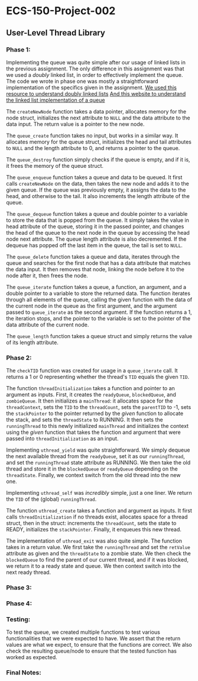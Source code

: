 # ECS-150-Project-002
## User-Level Thread Library

### Phase 1:
Implementing the queue was quite simple after our usage of linked lists in the
previous assignment. The only difference in this assignment was that we used a
*doubly* linked list, in order to effectively implement the queue. The code we
wrote in phase one was mostly a straightforward implementation of the specifics
given in the assignment.
[We used this resource to understand doubly linked lists](https://gist.github.com/mycodeschool/7429492?fbclid=IwAR24iiE892i0ILBeKzcquCkKj8n5u3_x6Kc_2wLRPX_NyDm7jrq_ZhfhM5A)
[And this website to understand the linked list implementation of a queue](https://gist.github.com/mycodeschool/7429492?fbclid=IwAR24iiE892i0ILBeKzcquCkKj8n5u3_x6Kc_2wLRPX_NyDm7jrq_ZhfhM5A)

The `createNewNode` function takes a data pointer, allocates memory for the
node struct, initializes the next attribute to `NULL` and the data attribute to
the data input. The return value is a pointer to the new node.

The `queue_create` function takes no input, but works in a similar way. It
allocates memory for the queue struct, initializes the head and tail attributes
to `NULL` and the length attribute to 0, and returns a pointer to the queue.

The `queue_destroy` function simply checks if the queue is empty, and if it is,
it frees the memory of the queue struct.

The `queue_enqueue` function takes a queue and data to be queued. It first calls
`createNewNode` on the data, then takes the new node and adds it to the given
queue. If the queue was previously empty, it assigns the data to the head, and
otherwise to the tail. It also increments the length attribute of the queue.

The `queue_dequeue` function takes a queue and double pointer to a variable
to store the data that is popped from the queue. It simply takes the value in
head attribute of the queue, storing it in the passed pointer, and changes the
head of the queue to the next node in the queue by accessing the head node next
attribute. The queue length attribute is also decremented. If the dequeue has
popped off the last item in the queue, the tail is set to `NULL`.

The `queue_delete` function takes a queue and data, iterates through the queue
and searches for the first node that has a data attribute that matches the data
input. It then removes that node, linking the node before it to the node after
it, then frees the node.

The `queue_iterate` function takes a queue, a function, an argument, and a
double pointer to a variable to store the returned data. The function
iterates through all elements of the queue, calling the given function with the
data of the current node in the queue as the first argument, and the argument
passed to `queue_iterate` as the second argument. If the function returns a 1,
the iteration stops, and the pointer to the variable is set to the pointer of
the data attribute of the current node.

The `queue_length` function takes a queue struct and simply returns the value
of its length attribute.

### Phase 2:
The `checkTID` function was created for usage in a `queue_iterate` call. It
returns a 1 or 0 representing whether the thread's `TID` equals the given `TID`.

The function `threadInitialization` takes a function and pointer to an argument
as inputs. First, it creates the `readyQueue`, `blockedQueue`, and
`zombieQueue`. It then initializes a `mainThread`: it allocates space for the
`threadContext`, sets the `TID` to the `threadCount`, sets the `parentTID` to
-1, sets the `stackPointer` to the pointer returned by the *given* function to
allocate the stack, and sets the `threadState` to RUNNING. It then sets the
`runningThread` to this newly initialized `mainThread` and initializes the
context using the *given* function that takes the function and argument that
were passed into `threadInitialization` as an input.

Implementing `uthread_yield` was quite straightforward. We simply dequeue the
next available thread from the `readyQueue`, set it as our `runningThread`, and
set the `runningThread` state attribute as RUNNING. We then take the old
thread and store it in the `blockedQueue` or `readyQueue` depending on the
`threadState`. Finally, we context switch from the old thread into the new one.

Implementing `uthread_self` was *incredibly* simple, just a one liner. We
return the `TID` of the (global) `runningThread`.

The function `uthread_create` takes a function and argument as inputs. It first
calls `threadInitialization` if no threads exist, allocates space for a thread
struct, then in the struct: increments the `threadCount`, sets the state to
READY, initializes the `stackPointer`. Finally, it enqueues this new thread.

The implementation of `uthread_exit` was also quite simple. The function takes
in a return value. We first take the `runningThread` and set the `retValue`
attribute as given and the `threadState` to a zombie state. We then check the
`blockedQueue` to find the parent of our current thread, and if it was blocked,
we return it to a ready state and queue. We then context switch into the next
ready thread.
### Phase 3:

### Phase 4:

### Testing:
To test the queue, we created multiple functions to test various functionalities
that we were expected to have. We assert that the return values are what we
expect, to ensure that the functions are correct. We also check the resulting
queue/node to ensure that the tested function has worked as expected.
### Final Notes:
